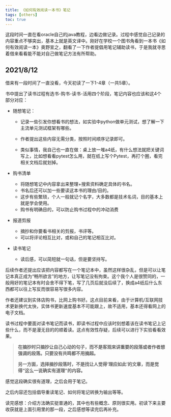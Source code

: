 ```yaml
---
title: 《如何有效阅读一本书》笔记
tags: [others]
toc: true
---
```


这段时间一直在看oracle自己的java教程，边看边做记录。过程中感觉自己记录的内容重点不够突出，基本上就是英文译中。刚好在学校一个图书角看到一本书《如何有效阅读一本》奥野宣之，翻看了一下作者提倡用笔记辅助读书，于是我就寻思着借来看看能不能对自己做笔记方法有所帮助。

## 2021/8/12

借来有一段时间了一直没看，今天初读了一下1-4章（一共5章）。

书中提出了读书过程有选书-购书-读书-活用四个阶段，笔记内容也应该和这4个部分对应：

- 随想笔记：

  - 记录一些引发你想看书的想法，如实验中python做单元测试，想了解一下主流单元测试框架有哪些。

  - 作者提出这些内容无需分类，按照时间顺序记录即可。
  - 类似事情，我自己也一直在做：桌上放一堆a4纸，有什么想法就把关键词写上，比如想看看pytest怎么用，就在纸上写个Pytest，再打个圈，看完相关文档后就划掉。

- 购书清单
  - 将随想笔记中内容拿出来整理+搜索资料确定具体的书名。
  - 书名后还可以加一些要读这本书的理由/目的。
  - 这步有些繁琐，个人一般就记个名字，大多数都是技术名词，目的基本上就是学会使用。
  - 购书有明确目的，可以防止购书过程中的冲动消费

- 报道剪报

  - 摘抄和你要看书相关的剪报，书评等。
  - 可以将评论相互比对，或和自己的笔记相互比对。

- 读书笔记

  - 读后感，可以简短就一句话，但是要坚持写。

后续作者还提出应该把内容都写在一个笔记本中，虽然这样很杂乱，但是可以让笔记本真正成为“畅所欲言”的地方，让写笔记没有拘束。这个我个人是很赞同的，一般用好的笔记本有时会舍不得下笔，写了几页后就没后续了，换成a4纸后什么东西都可以往上写反而很容易写很多内容。

作者还建议到实体店购书，比网上购书好。这点目前来看，由于计算机/互联网技术更新换代太快，实体书更新速度基本不可能跟上，故不适用，基本还得看网上的电子文档。

读书过程中要面对读书笔记而读书，即读书过程中应该时刻想着该在读书笔记上记些什么，而不是漫无目的的顺着读。这点有效性存疑，后续可以进行下实验看看效果。

>  **在摘抄时只摘抄让自己心动的句子，而不是客观来讲重要的段落或者作者想强调的段落。只要没有共鸣都不用摘超。**
>
> **另一方面，选择摘抄段落时，不是找让人觉得‘理应如此’的文章，而是觉得“这么一说确实有道理”的内容。**

感觉这段确实很有道理，之后会用于笔记。

之后内容还包括倡导重读笔记、如何将笔记转换为输出等等。

读完感想：介绍方法确实挺普通的，其中也有些概念、原则很实用。初读下来主要收获就是上面引用里的那一段，之后感想等读完后再补充。